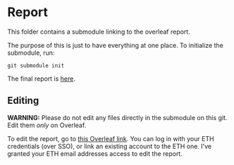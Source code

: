 # Report
This folder contains a submodule linking to the overleaf report.

The purpose of this is just to have everything at one place. To initialize the submodule, run:
```
git submodule init
```

The final report is [here](./Elligator_1_Optimization.pdf).

## Editing
**WARNING:** Please do not edit any files directly in the submodule on this git. Edit them _only_ on Overleaf.

To edit the report, go to [this Overleaf link](https://www.overleaf.com/). You can log in with your ETH credentials (over SSO), or link an existing account to the ETH one. I've granted your ETH email addresses access to edit the report.
